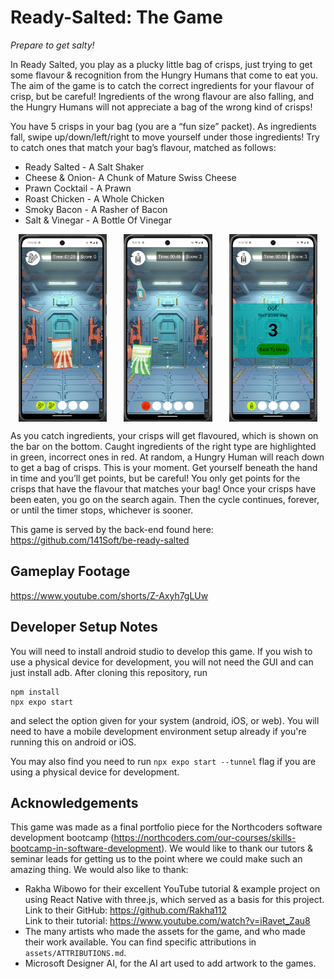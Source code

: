 # Ready-Salted: The Game

*Prepare to get salty!*

In Ready Salted, you play as a plucky little bag of crisps, just trying to 
get some flavour & recognition from the Hungry Humans that come to eat you. 
The aim of the game is to catch the correct ingredients for your flavour of 
crisp, but be careful! Ingredients of the wrong flavour are also falling, 
and the Hungry Humans will not appreciate a bag of the wrong kind of crisps!

You have 5 crisps in your bag (you are a “fun size” packet). As ingredients 
fall, swipe up/down/left/right to move yourself under those ingredients! Try 
to catch ones that match your bag’s flavour, matched as follows:

- Ready Salted - A Salt Shaker
- Cheese & Onion- A Chunk of Mature Swiss Cheese
- Prawn Cocktail - A Prawn
- Roast Chicken - A Whole Chicken
- Smoky Bacon - A Rasher of Bacon
- Salt & Vinegar - A Bottle Of Vinegar

<div style="display: flex; justify-content: space-around; margin: 10px 0;">
    <img
        src="./assets/readme/Screenshot_2024-07-11_at_10.04.58.png" 
        alt="catching a good ingredient"
        height="300"
    />
    <img
        src="./assets/readme/Screenshot_2024-07-11_at_09.38.48.png"
        alt="catching a bad ingredient"
        height="300"
    />
    <img
        src="./assets/readme/Screenshot_2024-07-11_at_10.02.19.png"
        alt="end screen"
        height="300"
    />
</div>

As you catch ingredients, your crisps will get flavoured, which is shown on 
the bar on the bottom. Caught ingredients of the right type are highlighted 
in green, incorrect ones in red. At random, a Hungry Human will reach down 
to get a bag of crisps. This is your moment. Get yourself beneath the hand 
in time and you’ll get points, but be careful! You only get points for the 
crisps that have the flavour that matches your bag! Once your crisps have 
been eaten, you go on the search again. Then the cycle continues, forever, 
or until the timer stops, whichever is sooner.

This game is served by the back-end found here: 
https://github.com/141Soft/be-ready-salted


## Gameplay Footage
<a href="https://www.youtube.com/shorts/Z-Axyh7gLUw">https://www.youtube.com/shorts/Z-Axyh7gLUw</a>

## Developer Setup Notes

You will need to install android studio to develop this game. If you wish to 
use a physical device for development, you will not need the GUI and can 
just install adb.
After cloning this repository, run
```
npm install
npx expo start
```
and select the option given for your system (android, iOS, or web).
You will need to have a mobile development environment setup already if 
you're running this on android or iOS.

You may also find you need to run `npx expo start --tunnel` flag if you are 
using a physical device for development.


## Acknowledgements

This game was made as a final portfolio piece for the Northcoders software 
development bootcamp 
(https://northcoders.com/our-courses/skills-bootcamp-in-software-development).
We would like to thank our tutors & seminar leads for getting us to the 
point where we could make such an amazing thing.
We would also like to thank:
- Rakha Wibowo for their excellent YouTube tutorial & example project on 
  using React Native with three.js, which served as a basis for this 
  project.<br/>
  Link to their GitHub: https://github.com/Rakha112<br/>
  Link to their tutorial: https://www.youtube.com/watch?v=iRavet_Zau8
- The many artists who made the assets for the game, and who made their work 
  available. You can find specific attributions in `assets/ATTRIBUTIONS.md`.
- Microsoft Designer AI, for the AI art used to add artwork to the games.
